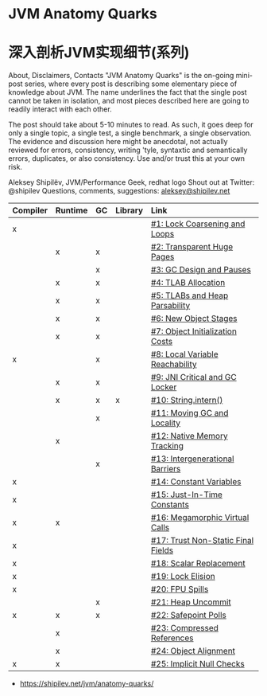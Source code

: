 # JVM Anatomy Quarks

# 深入剖析JVM实现细节(系列)

About, Disclaimers, Contacts
"JVM Anatomy Quarks" is the on-going mini-post series, where every post is describing some elementary piece of knowledge about JVM. The name underlines the fact that the single post cannot be taken in isolation, and most pieces described here are going to readily interact with each other.

The post should take about 5-10 minutes to read. As such, it goes deep for only a single topic, a single test, a single benchmark, a single observation. The evidence and discussion here might be anecdotal, not actually reviewed for errors, consistency, writing 'tyle, syntaxtic and semantically errors, duplicates, or also consistency. Use and/or trust this at your own risk.

Aleksey Shipilёv, JVM/Performance Geek, redhat logo
Shout out at Twitter: @shipilev
Questions, comments, suggestions: aleksey@shipilev.net



| Compiler | Runtime | GC   | Library | Link                                                         |
| :------- | :------ | :--- | :------ | :----------------------------------------------------------- |
| x        |         |      |         | [#1: Lock Coarsening and Loops](https://shipilev.net/jvm/anatomy-quarks/1-lock-coarsening-for-loops) |
|          | x       | x    |         | [#2: Transparent Huge Pages](https://shipilev.net/jvm/anatomy-quarks/2-transparent-huge-pages) |
|          |         | x    |         | [#3: GC Design and Pauses](https://shipilev.net/jvm/anatomy-quarks/3-gc-design-and-pauses) |
|          | x       | x    |         | [#4: TLAB Allocation](https://shipilev.net/jvm/anatomy-quarks/4-tlab-allocation) |
|          | x       | x    |         | [#5: TLABs and Heap Parsability](https://shipilev.net/jvm/anatomy-quarks/5-tlabs-and-heap-parsability) |
|          | x       | x    |         | [#6: New Object Stages](https://shipilev.net/jvm/anatomy-quarks/6-new-object-stages) |
|          | x       | x    |         | [#7: Object Initialization Costs](https://shipilev.net/jvm/anatomy-quarks/7-initialization-costs) |
| x        |         | x    |         | [#8: Local Variable Reachability](https://shipilev.net/jvm/anatomy-quarks/8-local-var-reachability) |
|          | x       | x    |         | [#9: JNI Critical and GC Locker](https://shipilev.net/jvm/anatomy-quarks/9-jni-critical-gclocker) |
|          | x       | x    | x       | [#10: String.intern()](https://shipilev.net/jvm/anatomy-quarks/10-string-intern) |
|          |         | x    |         | [#11: Moving GC and Locality](https://shipilev.net/jvm/anatomy-quarks/11-moving-gc-locality) |
|          | x       |      |         | [#12: Native Memory Tracking](https://shipilev.net/jvm/anatomy-quarks/12-native-memory-tracking) |
|          |         | x    |         | [#13: Intergenerational Barriers](https://shipilev.net/jvm/anatomy-quarks/13-intergenerational-barriers) |
| x        |         |      |         | [#14: Constant Variables](https://shipilev.net/jvm/anatomy-quarks/14-constant-variables) |
| x        |         |      |         | [#15: Just-In-Time Constants](https://shipilev.net/jvm/anatomy-quarks/15-just-in-time-constants) |
| x        | x       |      |         | [#16: Megamorphic Virtual Calls](https://shipilev.net/jvm/anatomy-quarks/16-megamorphic-virtual-calls) |
| x        |         |      |         | [#17: Trust Non-Static Final Fields](https://shipilev.net/jvm/anatomy-quarks/17-trust-nonstatic-final-fields) |
| x        |         |      |         | [#18: Scalar Replacement](https://shipilev.net/jvm/anatomy-quarks/18-scalar-replacement) |
| x        |         |      |         | [#19: Lock Elision](https://shipilev.net/jvm/anatomy-quarks/19-lock-elision) |
| x        |         |      |         | [#20: FPU Spills](https://shipilev.net/jvm/anatomy-quarks/20-fpu-spills) |
|          |         | x    |         | [#21: Heap Uncommit](https://shipilev.net/jvm/anatomy-quarks/21-heap-uncommit) |
| x        | x       | x    |         | [#22: Safepoint Polls](https://shipilev.net/jvm/anatomy-quarks/22-safepoint-polls) |
|          | x       |      |         | [#23: Compressed References](https://shipilev.net/jvm/anatomy-quarks/23-compressed-references) |
|          | x       |      |         | [#24: Object Alignment](https://shipilev.net/jvm/anatomy-quarks/24-object-alignment) |
| x        | x       |      |         | [#25: Implicit Null Checks](https://shipilev.net/jvm/anatomy-quarks/25-implicit-null-checks) |







- https://shipilev.net/jvm/anatomy-quarks/
